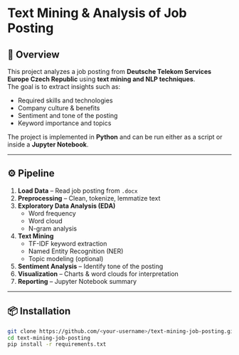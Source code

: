 # Text Mining & Analysis of Job Posting

## 📌 Overview
This project analyzes a job posting from **Deutsche Telekom Services Europe Czech Republic** using **text mining and NLP techniques**.  
The goal is to extract insights such as:
- Required skills and technologies
- Company culture & benefits
- Sentiment and tone of the posting
- Keyword importance and topics

The project is implemented in **Python** and can be run either as a script or inside a **Jupyter Notebook**.

---

## ⚙️ Pipeline
1. **Load Data** – Read job posting from `.docx`
2. **Preprocessing** – Clean, tokenize, lemmatize text
3. **Exploratory Data Analysis (EDA)**  
   - Word frequency  
   - Word cloud  
   - N-gram analysis  
4. **Text Mining**  
   - TF-IDF keyword extraction  
   - Named Entity Recognition (NER)  
   - Topic modeling (optional)  
5. **Sentiment Analysis** – Identify tone of the posting  
6. **Visualization** – Charts & word clouds for interpretation  
7. **Reporting** – Jupyter Notebook summary  

---

## 📦 Installation
```bash
git clone https://github.com/<your-username>/text-mining-job-posting.git
cd text-mining-job-posting
pip install -r requirements.txt
